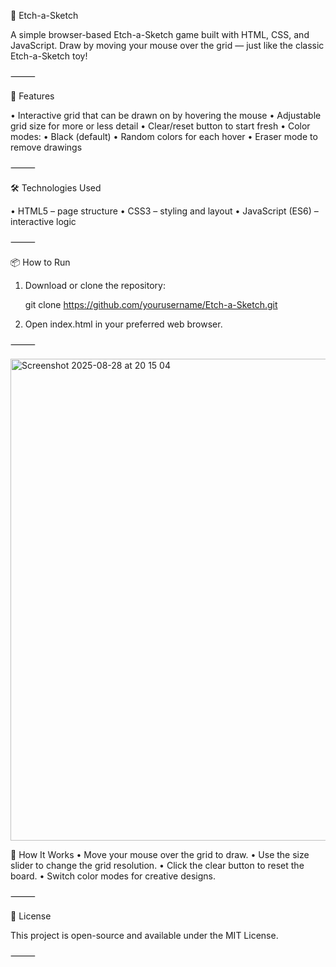 🎨 Etch-a-Sketch

A simple browser-based Etch-a-Sketch game built with HTML, CSS, and JavaScript.
Draw by moving your mouse over the grid — just like the classic Etch-a-Sketch toy!

⸻

🚀 Features

•	Interactive grid that can be drawn on by hovering the mouse
•	Adjustable grid size for more or less detail
•	Clear/reset button to start fresh
•	Color modes:
•	Black (default)
•	Random colors for each hover
•	Eraser mode to remove drawings

⸻

🛠️ Technologies Used

•	HTML5 – page structure
•	CSS3 – styling and layout
•	JavaScript (ES6) – interactive logic

⸻

📦 How to Run

1.	Download or clone the repository:
 
 	git clone https://github.com/yourusername/Etch-a-Sketch.git
 
 2.	Open index.html in your preferred web browser.

⸻


<img width="1391" height="771" alt="Screenshot 2025-08-28 at 20 15 04" src="https://github.com/user-attachments/assets/4aa27fc2-f0d9-494b-a9fc-fb453c348605" />



📝 How It Works
	•	Move your mouse over the grid to draw.
	•	Use the size slider to change the grid resolution.
	•	Click the clear button to reset the board.
	•	Switch color modes for creative designs.

⸻

📄 License

This project is open-source and available under the MIT License.

⸻
